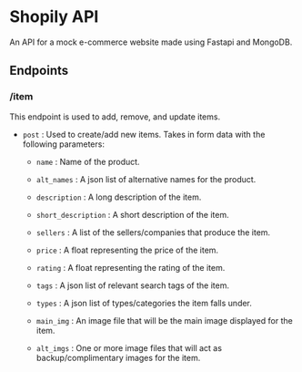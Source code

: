# Shopily API

An API for a mock e-commerce website made using Fastapi and MongoDB.

## Endpoints

### /item

This endpoint is used to add, remove, and update items.

 - `post` : Used to create/add new items. Takes in form data with the following parameters:

	 - `name` : Name of the product.

	 - `alt_names` : A json list of alternative names for the product.

	 - `description` : A long description of the item.

	 - `short_description` : A short description of the item.

	 - `sellers` : A list of the sellers/companies that produce the item.

	 - `price` : A float representing the price of the item.

	 - `rating` : A float representing the rating of the item.

	 - `tags` : A json list of relevant search tags of the item.

	 - `types` : A json list of types/categories the item falls under.

	 - `main_img` : An image file that will be the main image displayed for the item.

	 - `alt_imgs` : One or more image files that will act as backup/complimentary images for the item.


